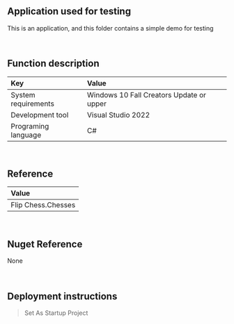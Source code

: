 ﻿## Application used for testing
 
This is an application, and this folder contains a simple demo for testing


<br/>

## Function description

|Key|Value|
|:-|:-|
|System requirements| Windows 10 Fall Creators Update or upper|
|Development tool|Visual Studio 2022|
|Programing language|C#|


<br/>

## Reference

|Value|
|:-|
|Flip Chess.Chesses|


<br/>

## Nuget Reference

None


<br/>

## Deployment instructions

> Set As Startup Project